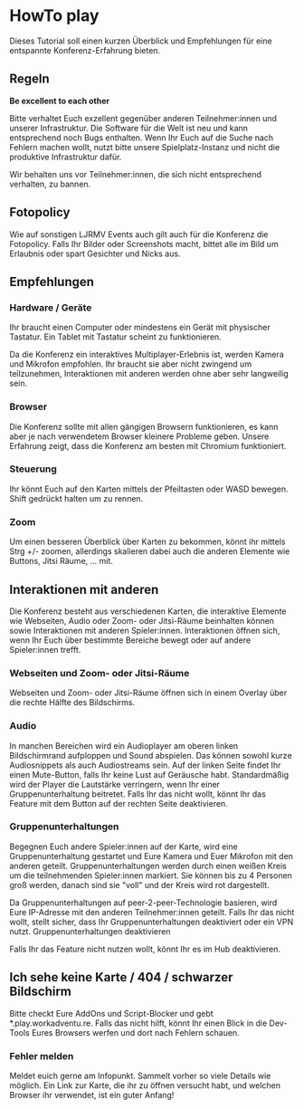 # HowTo play


Dieses Tutorial soll einen kurzen Überblick und Empfehlungen für eine entspannte Konferenz-Erfahrung bieten.

## Regeln
**Be excellent to each other**

Bitte verhaltet Euch exzellent gegenüber anderen Teilnehmer:innen und unserer Infrastruktur. Die Software für die Welt ist neu und kann entsprechend noch Bugs enthalten. Wenn Ihr Euch auf die Suche nach Fehlern machen wollt, nutzt bitte unsere Spielplatz-Instanz und nicht die produktive Infrastruktur dafür.

Wir behalten uns vor Teilnehmer:innen, die sich nicht entsprechend verhalten, zu bannen.

## Fotopolicy

Wie auf sonstigen LJRMV Events auch gilt auch für die Konferenz die Fotopolicy. Falls Ihr Bilder oder Screenshots macht, bittet alle im Bild um Erlaubnis oder spart Gesichter und Nicks aus.

## Empfehlungen
### Hardware / Geräte

Ihr braucht einen Computer oder mindestens ein Gerät mit physischer Tastatur. Ein Tablet mit Tastatur scheint zu funktionieren.

Da die Konferenz ein interaktives Multiplayer-Erlebnis ist, werden Kamera und Mikrofon empfohlen. Ihr braucht sie aber nicht zwingend um teilzunehmen, Interaktionen mit anderen werden ohne aber sehr langweilig sein.
### Browser

Die Konferenz sollte mit allen gängigen Browsern funktionieren, es kann aber je nach verwendetem Browser kleinere Probleme geben. Unsere Erfahrung zeigt, dass die Konferenz am besten mit Chromium funktioniert.
### Steuerung

Ihr könnt Euch auf den Karten mittels der Pfeiltasten oder WASD bewegen. Shift gedrückt halten um zu rennen.

### Zoom

Um einen besseren Überblick über Karten zu bekommen, könnt ihr mittels Strg +/- zoomen, allerdings skalieren dabei auch die anderen Elemente wie Buttons, Jitsi Räume, ... mit.
## Interaktionen mit anderen

Die Konferenz besteht aus verschiedenen Karten, die interaktive Elemente wie Webseiten, Audio oder Zoom- oder Jitsi-Räume beinhalten können sowie Interaktionen mit anderen Spieler:innen. Interaktionen öffnen sich, wenn Ihr Euch über bestimmte Bereiche bewegt oder auf andere Spieler:innen trefft.
### Webseiten und Zoom- oder Jitsi-Räume

Webseiten und Zoom- oder Jitsi-Räume öffnen sich in einem Overlay über die rechte Hälfte des Bildschirms. 
### Audio

In manchen Bereichen wird ein Audioplayer am oberen linken Bildschirmrand aufploppen und Sound abspielen. Das können sowohl kurze Audiosnippets als auch Audiostreams sein. Auf der linken Seite findet Ihr einen Mute-Button, falls Ihr keine Lust auf Geräusche habt. Standardmäßig wird der Player die Lautstärke verringern, wenn Ihr einer Gruppenunterhaltung beitretet. Falls Ihr das nicht wollt, könnt Ihr das Feature mit dem Button auf der rechten Seite deaktivieren.
### Gruppenunterhaltungen

Begegnen Euch andere Spieler:innen auf der Karte, wird eine Gruppenunterhaltung gestartet und Eure Kamera und Euer Mikrofon mit den anderen geteilt. Gruppenunterhaltungen werden durch einen weißen Kreis um die teilnehmenden Spieler:innen markiert. Sie können bis zu 4 Personen groß werden, danach sind sie "voll" und der Kreis wird rot dargestellt.

Da Gruppenunterhaltungen auf peer-2-peer-Technologie basieren, wird Eure IP-Adresse mit den anderen Teilnehmer:innen geteilt. Falls Ihr das nicht wollt, stellt sicher, dass Ihr Gruppenunterhaltungen deaktiviert oder ein VPN nutzt.
Gruppenunterhaltungen deaktivieren

Falls Ihr das Feature nicht nutzen wollt, könnt Ihr es im Hub deaktivieren.
## Ich sehe keine Karte / 404 / schwarzer Bildschirm

Bitte checkt Eure AddOns und Script-Blocker und gebt *.play.workadventu.re. Falls das nicht hilft, könnt Ihr einen Blick in die Dev-Tools Eures Browsers werfen und dort nach Fehlern schauen.
### Fehler melden

Meldet euich gerne am Infopunkt. Sammelt vorher so viele Details wie möglich. Ein Link zur Karte, die ihr zu öffnen versucht habt, und welchen Browser ihr verwendet, ist ein guter Anfang!
